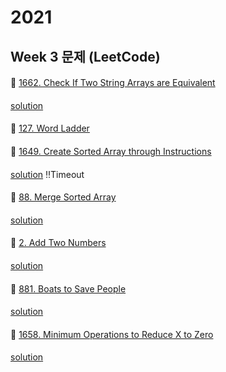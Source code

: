 # 2021
## Week 3 문제 (LeetCode)

####
👀 [1662. Check If Two String Arrays are Equivalent](https://leetcode.com/explore/challenge/card/january-leetcoding-challenge-2021/580/week-2-january-8th-january-14th/3597/)
####
[solution](https://github.com/DohyunYoun/study/blob/master/src/main/java/algorithm/string/LeetCode1662.java)
####
👀 [127. Word Ladder](https://leetcode.com/explore/challenge/card/january-leetcoding-challenge-2021/580/week-2-january-8th-january-14th/3598/)
####
👀 [1649. Create Sorted Array through Instructions](https://leetcode.com/explore/challenge/card/january-leetcoding-challenge-2021/580/week-2-january-8th-january-14th/3599/)
####
[solution](https://github.com/DohyunYoun/study/blob/master/src/main/java/algorithm/search/Leetcode1649.java) ‼Timeout
####
👀 [88. Merge Sorted Array](https://leetcode.com/explore/challenge/card/january-leetcoding-challenge-2021/580/week-2-january-8th-january-14th/3600/)
####
[solution](https://github.com/DohyunYoun/study/blob/master/src/main/java/algorithm/array/LeetCode88.java)
####
👀 [2. Add Two Numbers](https://leetcode.com/explore/challenge/card/january-leetcoding-challenge-2021/580/week-2-january-8th-january-14th/3601/)
####
[solution](https://github.com/DohyunYoun/study/blob/master/src/main/java/algorithm/LeetCode2.java)
####
👀 [881. Boats to Save People](https://leetcode.com/explore/challenge/card/january-leetcoding-challenge-2021/580/week-2-january-8th-january-14th/3602/)
####
[solution](https://github.com/DohyunYoun/study/blob/master/src/main/java/algorithm/greedy/LeetCode881.java)
####
👀 [1658. Minimum Operations to Reduce X to Zero](https://leetcode.com/explore/challenge/card/january-leetcoding-challenge-2021/580/week-2-january-8th-january-14th/3603/)
####
[solution](https://github.com/DohyunYoun/study/blob/master/src/main/java/algorithm/LeetCode1658.java)
